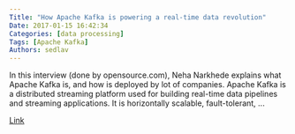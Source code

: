 ```yaml
---
Title: "How Apache Kafka is powering a real-time data revolution"
Date: 2017-01-15 16:42:34
Categories: [data processing]
Tags: [Apache Kafka]
Authors: sedlav
---
```


In this interview (done by opensource.com), Neha Narkhede explains what Apache Kafka is, and how is deployed by lot of companies.  Apache Kafka is a distributed streaming platform used for building real-time data pipelines and streaming applications. It is horizontally scalable, fault-tolerant, ...

[Link](https://opensource.com/business/16/10/all-things-open-interview-neha-narkhede)
